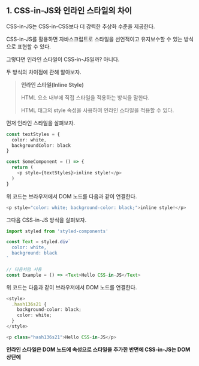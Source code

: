 ## 1. CSS-in-JS와 인라인 스타일의 차이

CSS-in-JS는 CSS-in-CSS보다 더 강력한 추상화 수준을 제공한다.

CSS-in-JS를 활용하면 자바스크립트로 스타일을 선언적이고 유지보수할 수 있는 방식으로 표현할 수 있다.

그렇다면 인라인 스타일이 CSS-in-JS일까? 아니다.

두 방식의 차이점에 관해 알아보자.

> **인라인 스타일(Inline Style)**
>
> HTML 요소 내부에 직접 스타일을 적용하는 방식을 말한다.
>
> HTML 태그의 style 속성을 사용하여 인라인 스타일을 적용할 수 있다.

먼저 인라인 스타일을 살펴보자.

```typescript
const textStyles = {
  color: white,
  backgroundColor: black
}

const SomeComponent = () => {
  return (
    <p style={textStyles}>inline style!</p>
  )
}
```

위 코드는 브라우저에서 DOM 노드를 다음과 같이 연결한다.

```typescript
<p style="color: white; background-color: black;">inline style!</p>
```

그다음 CSS-in-JS 방식을 살펴보자.

```typescript
import styled from 'styled-components'

const Text = styled.div`
  color: white,
  background: black
`

// 다음처럼 사용
const Example = () => <Text>Hello CSS-in-JS</Text>
```

위 코드는 다음과 같이 브라우저에서 DOM 노드를 연결한다.

```typescript
<style>
  .hash136s21 {
    background-color: black;
    color: white;
  }
</style>

<p class="hash136s21">Hello CSS-in-JS</p>
```

**인라인 스타일은 DOM 노드에 속성으로 스타일을 추가한 반면에 CSS-in-JS는 DOM 상단에 <style> 태그를 추가했다.**

**CSS-in-JS를 사용하면 실제로 CSS가 생성되기 때문에 미디어 쿼리, 슈도 선택자 등과 같은 CSS 기능을 손쉽게 누릴 수 있다.**

styled-components 같은 라이브러리는 SASS의 기능까지 지원한다.

CSS-in-JS의 몇 가지 장점을 나열하면 다음과 같다.

1. 컴포넌트로 생각할 수 있다: CSS-in-JS는 스타일을 컴포넌트 단위로 추상화하여 생각할 수 있게 해준다. 따라서 별도의 스타일시트를 유지보수할 필요 없이 각 컴포넌트의 스타일을 관리할 수 있다.

2. 부모와 분리할 수 있다: CSS에는 명시적으로 정의하지 않은 경우 부모 요소에서 자동으로 상속되는 속성이 있다. 하지만 CSS-in-JS는 이러한 상속을 받지 않는다. 따라서 각 컴포넌트의 스타일은 부모와 독립되어 독립적으로 동작한다.

3. 스코프를 가진다: CSS는 하나의 전역 네임스페이스를 가지기 때문에 선택자 충돌을 피하기 어렵다. 하나의 프로젝트 내에서는 BEM 같은 네이밍 컨벤션이 도움을 줄 수 있지만, 서드파티 코드를 통합할 때는 도움이 되지 않는다. CSS-in-JS는 CSS로 컴파일될 때 고유한 이름을 생성하여 스코프를 만들어준다. 따라서 선택자 충돌을 방지할 수 있다.

4. 자동으로 벤더 프리픽스가 붙는다: CSS-in-JS 라이브러리들은 자동으로 벤더 프리픽스를 추가하여 브라우저 호환성을 향상해준다.

5. 자바스크립트와 CSS 사이에 상수와 함수를 쉽게 공유할 수 있다: CSS-in-JS를 활용하면 자바스크립트 변수, 상수, 함수를 스타일 코드 내에서 쉽게 사용할 수 있다. 이를 통해 스타일과 관련된 로직을 함께 관리할 수 있다.

> **BEM(Block Element Modifier)**
>
> CSS 클래스 네이밍 컨벤션의 한 형식을 의미한다.
>
> BEM은 선택자 충돌과 유지보수 문제를 해결하기 위해 개발된 방법론으로 다음과 같은 구조로 클래스를 작명하고 구성하게 된다.
>
> - Block(블록): 컴포넌트나 모듈의 최상위 레벨 요소를 나타낸다. 클래스 명은 중복되지 않아야 하며, 컴포넌트의 기본 스타일을 정의한다.
> - Element(요소): 블록 내부의 하위 요소를 나타낸다. 클래스 명은 블록의 클래스 명을 접두어로 가지며 블록 내부에서만 의미가 있다.
> - Modifier(수정자): 블록이나 요소의 상태나 특성을 나타내는 클래스를 추가한다. 이로써 특정 상황에 스타일을 변경하거나 동작을 제어할 수 있다.

> **벤더 프리픽스(Vendor Prefix)**
>
> 웹 브라우저마다 지원되는 CSS 속성이나 기능이 다를 때 특정 브라우저에서 제대로 동작하도록 하기 위해 추가되는 접두사를 말한다.

## 2. CSS-in-JS 등장 배경

리액트 컴포넌트를 스타일링하기 위해 순수하게 CSS만 사용할 수도 있지만 스타일링 라이브러리를 적용할 수도 있다.

스타일링 라이브러리는 크게 두 가지로 나눌 수 있다.

- CSS Prepocessor
  - sass/scss
  - less
  - stylus
- CSS in JS
  - styled-components
  - emotion

CSS는 단순히 웹 문서를 꾸미는 역할에 그치지 않고, 웹 애플리케이션의 UI를 설계하는 데에도 사용된다.

웹 환경이 변하면서 요구 사항이 다양해지고 복잡도도 계속 증가했다.

특히 선택자(selector)의 복잡도가 높아짐에 따라 CSS 전처리기 방식이 등장하게 되었다.

앞서 언급했다시피 웹 애플리케이션의 UI를 구성하는 데에도 CSS를 사용하고 웹 개발에 컴포넌트/모듈 방식이 적용됨에 따라 CSS Modules를 시작으로 자바스크립트에서 CSS를 생성하는 방식이 도입되었다.

2014년 11월, 메타(구 페이스북)의 엔지니어인 크리스토퍼 쉬도는 규모가 크고 동적인 웹 애플리케이션을 유지보수하기 위해 해결해야 할 CSS의 문제점을 7가지로 분류하여 설명하면서 해결책으로 CSS-in-JS 개념을 제시했다.

크리스토퍼 쉬도가 언급한 CSS의 7가지 문제점은 다음과 같다.

1. Global Namespace(글로벌 네임스페이스): 모든 스타일이 전역 공간을 공유하므로 중복되지 않는 CSS 클래스 이름을 고민해야 한다.

2. Dependencies(의존성): CSS의 의존성과 자바스크립트의 의존성이 달라서 사용하지 않는 스타일이 포함되거나 꼭 필요한 스타일이 누락되는 문제가 발생한다.(현재는 번들러의 발전으로 거의 해결)

3. Dead Code Elimination(불필요한 코드 제거): 기능 추가·수정·삭제 과정에서 불필요한 CSS를 삭제하기 어렵다.

4. Minification(최소화): 클래스 이름을 최소화하기 어렵다.

5. Sharing Constants(상수 공유): 자바스크립트와 상태 값을 공유할 수 없다.(이에 대한 해결책으로 현재는 CSS Variable이 도입되어 CSS의 공식 기능으로 제공)

6. Non-deterministic Resolution(비결정적 해결): CSS 로드 순서에 따라 스타일 우선순위가 달라진다.

7. Isolation(고립): CSS의 외부 수정을 관리하기 어렵다.(캡슐화)

이때를 기점으로 CSS-in-JS를 구현하기 위한 여러 움직임이 있었고 그 결과 styled-components, emotion과 같은 CSS-in-JS 라이브러리가 등장하게 되었다.

**이제는 CSS-in-JS를 통해 스타일이라는 요소를 컴포넌트의 일부로 간주할 수 있게 되었으며 HTML, CSS, 자바스크립트 같은 단위로 웹 애플리케이션을 분리하는 대신 스타일을 포함한 컴포넌트 단위로 분리할 수 있게 되었다.**

지금까지 CSS-in-JS의 기본적인 개념과 등장 배경 등을 살펴봤다.

그렇다고 해서 CSS-in-JS 방식이 더 이상 사용할 수 없을 만큼 심각한 문제를 가지고 있다고 말하는 것은 아니다.

**CSS-in-JS를 적용하기 위해서는 별도의 라이브러리를 설치해야 하고 런타임에 스타일을 생성하기 위한 동작이 필요하기 때문에 CSS-in-CSS에 비해 성능적인 측면에서 뒤떨어질 수도 있다.**

그러나 동적인 대규모 웹 애플리케이션 또는 웹 서비스를 컴포넌트 기반으로 개발할 때 CSS-in-JS 방식을 적용하면 생산성을 획기적으로 높일 수 있다.

우아한형제들의 많은 프로젝트에서도 이러한 이유로 CSS-in-JS를 적극적으로 사용하고 있다.

## 3. CSS-in-JS 사용하기

```typescript
import styled from '@emotion/styled'

export const Button = styled.button<{ primary: boolean }>`
  background: transparent;
  border: none;
  cursor: pointer;
  font-size: inherit;
  padding: 0;
  margin: 0;
  color: ${({ primary }) => (primary ? 'red' : 'blue')};
`
```

대부분의 CSS-in-JS 사용 방식은 유사한데 템플릿 리터럴을 활용해서 동적인 스타일을 정의하면 된다.

먼저 props의 타입을 정의하고, 이 props를 활용해서 동적인 스타일링을 구현한다.

만약 variant props의 유형에 따라 다른 스타일을 적용하고 싶다면 (emotion 라이브러리를 기준으로) css 함수를 사용하여 스타일을 정의하고 variant 값에 따라 맵 객체를 생성하여 사용할 수도 있다.

```typescript
import { css, SerializedStyles } from '@emotion/react'
import styled from '@emotion/styled'

type ButtonRadius = 'xs' | 's' | 'm' | 'l'

export const buttonRadiusStyleMap: Record<ButtonRadius, SerializedStyles> = {
  xs: css`
    border-radius: ${radius.extra_small};
  `,
  s: css`
    border-radius: ${radius.small};
  `,
  m: css`
    border-radius: ${radius.medium};
  `,
  l: css`
    border-radius: ${radius.large};
  `,
}

export const Button = styled.button<{ radius: string }>`
  ${({ radius }) => css`
    /* ...기타 스타일은 생략 */
    ${buttonRadiusStyleMap[radius]}
  `}
`
```

RoundButton, SquareButton 등 여러 버튼 컴포넌트를 구현해야 한다면, 공통적인 버튼 스타일을 따로 정의한 다음에 각 컴포넌트 스타일에서 이를 확장하여 구현할 수 있다.

```typescript
const RoundButton = styled(CommonButton)``
const SquareButton = styled(CommonButton)``
```
